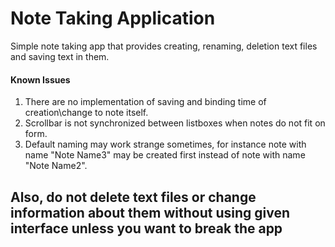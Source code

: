# Note Taking Application
Simple note taking app that provides creating, renaming, deletion text files and saving text in them. 
#### Known Issues
1) There are no implementation of saving and binding time of creation\change to note itself.
2) Scrollbar is not synchronized between listboxes when notes do not fit on form.
3) Default naming may work strange sometimes, for instance note with name "Note Name3" may be created first instead of note with name "Note Name2".
## Also, do not delete text files or change information about them without using given interface unless you want to break the app
